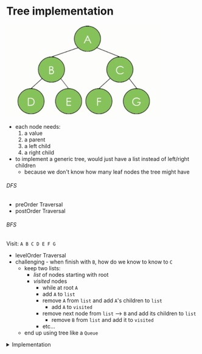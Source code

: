 # Tree implementation

<img src="../images/binary_tree_traversals.png" width="400">

- each node needs:
  1. a value
  2. a parent
  3. a left child
  4. a right child
- to implement a generic tree, would just have a list instead of left/right children
  - because we don't know how many leaf nodes the tree might have

###### DFS

- preOrder Traversal
- postOrder Traversal

###### BFS

Visit: `A B C D E F G`

- levelOrder Traversal
- challenging - when finish with `B`, how do we know to know to `C`
  - keep two lists:
    - _list_ of nodes starting with root
    - _visited_ nodes
      - while at root `A`
      - add `A` to `list`
      - remove `A` from `list` and add `A`'s children to `list`
        - add `A` to `visited`
      - remove next node from `list` --> `B` and add its children to `list`
        - remove `B` from `list` and add it to `visited`
      - etc...
  - end up using tree like a `Queue`

<details>
<summary>Implementation</summary>

```java
public class BinaryTree<E> {
  TreeNode<e> root;

  /*
      preOrder Traversal
      ------------------
      Visit current root
      Visit left subtree
      Visit right subtree
  */
  private void preOrder(TreeNode<E> node){
    if(node != null){
      node.visit();
      preOrder(node.getLeftChild());
      preOrder(node.getRightChild());
    }
  }
  // runs preOrder on root
  public void preOrder() {
    this.preOrder(root);
  }

  /*
      postOrder Traversal
      ------------------
      Visit left subtree
      Visit right subtree
      Visit current root
  */
  private void postOrder(TreeNode<E> node){
    if(node != null){
      preOrder(node.getLeftChild());
      preOrder(node.getRightChild());
      node.visit();
    }
  }

  // run postOrder on root
  public void postOrder() {
    this.postOrder(root);
  }

  /*
      inOrder Traversal
      ------------------
      Visit left subtree
      Visit current root
      Visit right subtree
  */
  private void inOrder(TreeNode<E> node){
    if(node != null){
      preOrder(node.getLeftChild());
      node.visit();
      preOrder(node.getRightChild());
    }
  }

  // run inOrder on root
  public void inOrder() {
    this.inOrder(root);
  }

  /*
    levelOrder Traversal (BFS)
    --------------------------
    Using LinkedLists, because LinkedLists implement Heap
  */
  public void levelOrder() {
    Queue< TreeNode<E> > q = new LinkedList < TreeNode<E> > ();
    q.add(root);
    while(!q.isEmpty()) {
      TreeNode<E> curr = q.remove();
      if(curr != null) {
        // could check for null children before adding
        curr.visit();
        q.add(curr.getLeftChild());
        q.add(curr.getRightChild());
      }
    }
  }
}

public class TreeNode<E> {
  private E value;
  private TreeNode<E> parent;
  private TreeNode<E> left;
  private TreeNode<E> right;

  // Constructor
  public TreeNode(E val, TreeNode<E> par) {
    this.value = val;
    this.parent = par;
    this.left = null;
    this.right = null;
  }

  // Setter for left child
  public TreeNode<E> addLeftChild(E val) {
    // 'this' is passed as the parent
    this.left = new TreeNode<E>(val, this);
    return this.left;
  }

  // Setter for right child
  public TreeNode<E> addRightChild(E val) {
    // 'this' is passed as the parent
    this.right = new TreeNode<E>(val, this);
    return this.right;
  }
}

```

</details>
